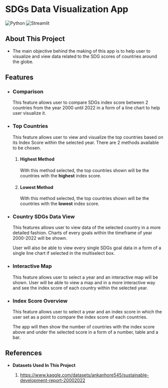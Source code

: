 # **SDGs Data Visualization App**
![Python](https://img.shields.io/badge/Python-FFD43B?style=for-the-badge&logo=python&logoColor=blue)
![Streamlit](https://img.shields.io/badge/Streamlit-FF4B4B?style=for-the-badge&logo=Streamlit&logoColor=white)

## About This Project
- The main objective behind the making of this app is to help user to visualize and view data related to the SDG scores of countries around the globe.

## Features
- ### Comparison 
    
    This feature allows user to compare SDGs index score between 2 countries from the year 2000 until 2022 in a form of a line chart to help user visualize it.
- ### Top Countries 

    This feature allows user to view and visualize the top countries based on its Index Score within the selected year. There are 2 methods available to be chosen.
    1. #### Highest Method

        With this method selected, the top countries shown will be the countries with the **highest** index score.
    2. #### Lowest Method
        With this method selected, the top countries shown will be the countries with the **lowest** index score.
- ### Country SDGs Data View

    This features allows user to view data of the selected country in a more detailed fashion. Charts of every goals within the timeframe of year 2000-2022 will be shown.
    
    User will also be able to view every single SDGs goal data in a form of a single line chart if selected in the multiselect box.
- ### Interactive Map
    This feature allows user to select a year and an interactive map will be shown. User will be able to view a map and in a more interactive way and see the index score of each country within the selected year.
- ### Index Score Overview
    This feature allows user to select a year and an index score in which the user set as a point to compare the index score of each countries.

    The app will then show the number of countries with the index score above and under the selected score in a form of a number, table and a bar.

## References
- **Datasets Used In This Project**

    1. https://www.kaggle.com/datasets/ankanhore545/sustainable-development-report-20002022
